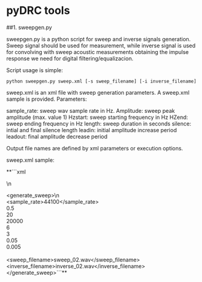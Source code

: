  # pyDRC tools
 
 ##1. sweepgen.py
 
 sweepgen.py is a python script for sweep and inverse signals generation. Sweep signal should be used for measurement, while inverse signal is used for convolving with sweep acoustic measurements obtaining the impulse response we need for digital filtering/equalizacion.
 
 Script usage is simple:
 
 `python sweepgen.py sweep.xml [-s sweep_filename] [-i inverse_filename]`

sweep.xml is an xml file with sweep generation parameters. A sweep.xml sample is provided. Parameters:

sample_rate: sweep wav sample rate in Hz.
Amplitude: sweep peak amplitude (max. value 1)
Hzstart: sweep starting frequency in Hz
HZend: sweep ending frequency in Hz
length: sweep duration in seconds
silence: intial and final silence length
leadin: initial amplitude increase period
leadout: final amplitude decrease period 

Output file names are defined by xml parameters or execution options.

sweep.xml sample:

**```xml
<?xml version="1.0"?>\n
<generate_sweep>\n
  <params>\
    <sample_rate>44100</sample_rate>\
    <amplitude>0.5</amplitude>\
    <Hzstart>20</Hzstart>\
    <Hzend>20000</Hzend>\
    <length>6</length>\
    <silence>3</silence>\
    <leadin>0.05</leadin>\
    <leadout>0.005</leadout>\
  </params>\
  <sweep_filename>sweep_02.wav</sweep_filename>\
  <inverse_filename>inverse_02.wav</inverse_filename>\
</generate_sweep>\```**
